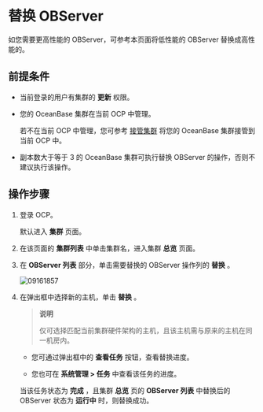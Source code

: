 替换 OBServer
================================

如您需要更高性能的 OBServer，可参考本页面将低性能的 OBServer 替换成高性能的。

前提条件
-------------------------

* 当前登录的用户有集群的 **更新** 权限。

* 您的 OceanBase 集群在当前 OCP 中管理。

  若不在当前 OCP 中管理，您可参考 [接管集群](../1.take-over-a-cluster.md) 将您的 OceanBase 集群接管到当前 OCP 中。
  
* 副本数大于等于 3 的 OceanBase 集群可执行替换 OBServer 的操作，否则不建议执行该操作。

操作步骤
-------------------------

1. 登录 OCP。

   默认进入 **集群** 页面。

2. 在该页面的 **集群列表** 中单击集群名，进入集群 **总览** 页面。

3. 在 **OBServer 列表** 部分，单击需要替换的 OBServer 操作列的 **替换** 。

   ![09161857](https://obbusiness-private.oss-cn-shanghai.aliyuncs.com/doc/img/ocp/%E6%9B%BF%E6%8D%A2observer1.png)

4. 在弹出框中选择新的主机，单击 **替换** 。

   > **说明**
   >
   > 仅可选择匹配当前集群硬件架构的主机，且该主机需与原来的主机在同一机房内。

   * 您可通过弹出框中的 **查看任务** 按钮，查看替换进度。

   * 您也可在 **系统管理 \> 任务** 中查看该任务的进度。

   当该任务状态为 **完成** ，且集群 **总览** 页的 **OBServer 列表** 中替换后的 OBServer 状态为 **运行中** 时，则替换成功。
